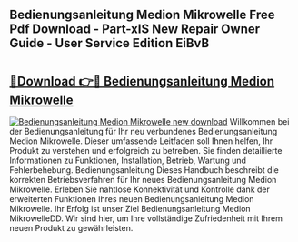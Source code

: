 ## Bedienungsanleitung Medion Mikrowelle Free Pdf Download - Part-xIS New Repair Owner Guide - User Service Edition EiBvB

# <h2><a href="http://df2hp7.blite.top/?on=Bedienungsanleitung+Medion+Mikrowelle">🔗Download 👉🔴 Bedienungsanleitung Medion Mikrowelle</a></h2>

[![Bedienungsanleitung Medion Mikrowelle new download](https://i.imgur.com/lujVjoI.png)](http://df2hp7.blite.top/?on=Bedienungsanleitung+Medion+Mikrowelle)
Willkommen bei der Bedienungsanleitung für Ihr neu verbundenes Bedienungsanleitung Medion Mikrowelle. Dieser umfassende Leitfaden soll Ihnen helfen, Ihr Produkt zu verstehen und erfolgreich zu betreiben. Sie finden detaillierte Informationen zu Funktionen, Installation, Betrieb, Wartung und Fehlerbehebung. Bedienungsanleitung Dieses Handbuch beschreibt die korrekten Betriebsverfahren für Ihr neues Bedienungsanleitung Medion Mikrowelle. Erleben Sie nahtlose Konnektivität und Kontrolle dank der erweiterten Funktionen Ihres neuen Bedienungsanleitung Medion Mikrowelle. Ihr Erfolg ist unser Ziel Bedienungsanleitung Medion MikrowelleDD. Wir sind hier, um Ihre vollständige Zufriedenheit mit Ihrem neuen Produkt zu gewährleisten.
